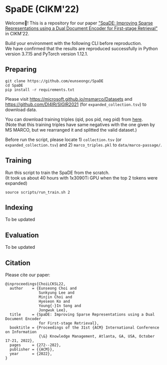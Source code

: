 # SpaDE (CIKM'22)

Welcome🙌! This is a repository for our paper ["SpaDE: Improving Sparse Representations using a Dual Document Encoder for First-stage Retrieval"](https://arxiv.org/abs/2209.05917) in CIKM'22.<br>

Build your environment with the following CLI before reproduction.<br>
We have confirmed that the results are reproduced successfully in Python version 3.7.15 and PyTorch version 1.12.1.<br>

## Preparing

```
git clone https://github.com/eunseongc/SpaDE
cd SpaDE
pip install -r requirements.txt
```

Please visit https://microsoft.github.io/msmarco/Datasets and https://github.com/DI4IR/SIGIR2021 (for `expanded_collection.tsv`) to download data.

You can download training triples (qid, pos pid, neg pid) from [here](https://o365skku-my.sharepoint.com/:u:/g/personal/eunseong_o365_skku_edu/EXcnbUDpOWJHtpgmlf3la1IBIpbzkeI5tdYhkXJMFbWtiw?e=eyWjgs).<br>
(Note that this training triples have same negatives with the one given by MS MARCO, but we rearranged it and splitted the valid dataset.)



Before run the script, please locate 1) `collection.tsv` (or `expanded_collection.tsv`) and 2) `marco_triples.pkl` to `data/marco-passage/`.

## Training
Run this script to train the SpaDE from the scratch.<br>
(It took us about 40 hours with 1x3090Ti GPU when the top 2 tokens were expanded)

```
source scripts/run_train.sh 2
```

## Indexing

To be updated



## Evaluation

To be updated



## Citation
Please cite our paper:
```
@inproceedings{ChoiLCKSL22,
  author    = {Eunseong Choi and
               Sunkyung Lee and
               Minjin Choi and
               Hyeseon Ko and
               Young{-}In Song and
               Jongwuk Lee},
  title     = {SpaDE: Improving Sparse Representations using a Dual Document Encoder
               for First-stage Retrieval},
  booktitle = {Proceedings of the 31st {ACM} International Conference on Information
               {\&} Knowledge Management, Atlanta, GA, USA, October 17-21, 2022},
  pages     = {272--282},
  publisher = {{ACM}},
  year      = {2022},
}
```

